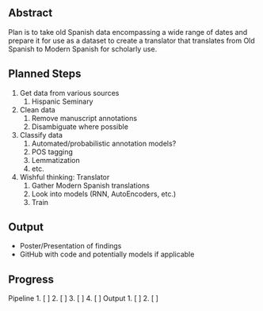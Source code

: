 Abstract
--------
Plan is to take old Spanish data encompassing a wide range of dates and
prepare it for use as a dataset to create a translator that translates
from Old Spanish to Modern Spanish for scholarly use.

Planned Steps
-------------
1. Get data from various sources
    1. Hispanic Seminary
2. Clean data
    1. Remove manuscript annotations
    2. Disambiguate where possible
3. Classify data
    1. Automated/probabilistic annotation models?
    2. POS tagging
    3. Lemmatization
    4. etc.
4. Wishful thinking: Translator
    1. Gather Modern Spanish translations
    2. Look into models (RNN, AutoEncoders, etc.)
    3. Train

Output
------
- Poster/Presentation of findings
- GitHub with code and potentially models if applicable

Progress
--------
Pipeline
    1. [ ]
    2. [ ]
    3. [ ]
    4. [ ]
Output
    1. [ ]
    2. [ ]
